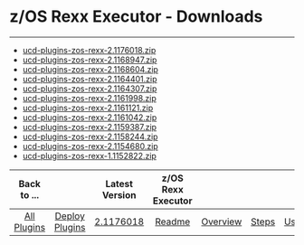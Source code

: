 # z/OS Rexx Executor - Downloads

---

- [ucd-plugins-zos-rexx-2.1176018.zip](https://raw.githubusercontent.com/UrbanCode/IBM-UCD-PLUGINS/main/files/zos-rexx/ucd-plugins-zos-rexx-2.1176018.zip)
- [ucd-plugins-zos-rexx-2.1168947.zip](https://raw.githubusercontent.com/UrbanCode/IBM-UCD-PLUGINS/main/files/zos-rexx/ucd-plugins-zos-rexx-2.1168947.zip)
- [ucd-plugins-zos-rexx-2.1168604.zip](https://raw.githubusercontent.com/UrbanCode/IBM-UCD-PLUGINS/main/files/zos-rexx/ucd-plugins-zos-rexx-2.1168604.zip)
- [ucd-plugins-zos-rexx-2.1164401.zip](https://raw.githubusercontent.com/UrbanCode/IBM-UCD-PLUGINS/main/files/zos-rexx/ucd-plugins-zos-rexx-2.1164401.zip)
- [ucd-plugins-zos-rexx-2.1164307.zip](https://raw.githubusercontent.com/UrbanCode/IBM-UCD-PLUGINS/main/files/zos-rexx/ucd-plugins-zos-rexx-2.1164307.zip)
- [ucd-plugins-zos-rexx-2.1161998.zip](https://raw.githubusercontent.com/UrbanCode/IBM-UCD-PLUGINS/main/files/zos-rexx/ucd-plugins-zos-rexx-2.1161998.zip)
- [ucd-plugins-zos-rexx-2.1161121.zip](https://raw.githubusercontent.com/UrbanCode/IBM-UCD-PLUGINS/main/files/zos-rexx/ucd-plugins-zos-rexx-2.1161121.zip)
- [ucd-plugins-zos-rexx-2.1161042.zip](https://raw.githubusercontent.com/UrbanCode/IBM-UCD-PLUGINS/main/files/zos-rexx/ucd-plugins-zos-rexx-2.1161042.zip)
- [ucd-plugins-zos-rexx-2.1159387.zip](https://raw.githubusercontent.com/UrbanCode/IBM-UCD-PLUGINS/main/files/zos-rexx/ucd-plugins-zos-rexx-2.1159387.zip)
- [ucd-plugins-zos-rexx-2.1158244.zip](https://raw.githubusercontent.com/UrbanCode/IBM-UCD-PLUGINS/main/files/zos-rexx/ucd-plugins-zos-rexx-2.1158244.zip)
- [ucd-plugins-zos-rexx-2.1154680.zip](https://raw.githubusercontent.com/UrbanCode/IBM-UCD-PLUGINS/main/files/zos-rexx/ucd-plugins-zos-rexx-2.1154680.zip)
- [ucd-plugins-zos-rexx-1.1152822.zip](https://raw.githubusercontent.com/UrbanCode/IBM-UCD-PLUGINS/main/files/zos-rexx/ucd-plugins-zos-rexx-1.1152822.zip)


|          Back to ...          |                                |                                                         Latest Version                                                          | z/OS Rexx Executor  |                         |                   |                   |
|:-----------------------------:|:------------------------------:|:-------------------------------------------------------------------------------------------------------------------------------:|:-------------------:|:-----------------------:|:-----------------:|:-----------------:|
| [All Plugins](../../index.md) | [Deploy Plugins](../README.md) | [2.1176018](https://raw.githubusercontent.com/UrbanCode/IBM-UCD-PLUGINS/main/files/zos-rexx/ucd-plugins-zos-rexx-2.1176018.zip) | [Readme](README.md) | [Overview](overview.md) | [Steps](steps.md) | [Usage](usage.md) |
